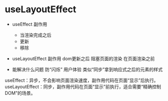 # useLayoutEffect

- useEffect
    副作用
    - 当渲染完成之后
    - 更新
    - 移除

- useLayoutEffect
    副作用
    dom更新之后
    阻塞页面的渲染
    在页面渲染之前

- 能解决什么问题
  防“闪烁” 用户体验
  类似“同步”拿到响应式之后的元素的样式

useEffect：异步，不会影响页面渲染速度，副作用代码在页面“显示”后执行。
useLayoutEffect：同步，副作用代码在页面“显示”前执行，适合需要“精确控制 DOM”的场景。